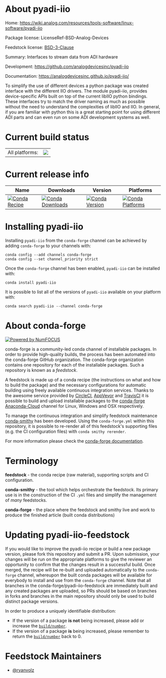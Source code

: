 About pyadi-iio
===============

Home: https://wiki.analog.com/resources/tools-software/linux-software/pyadi-iio

Package license: LicenseRef-BSD-Analog-Devices

Feedstock license: [BSD-3-Clause](https://github.com/conda-forge/pyadi-iio-feedstock/blob/master/LICENSE.txt)

Summary: Interfaces to stream data from ADI hardware

Development: https://github.com/analogdevicesinc/pyadi-iio

Documentation: https://analogdevicesinc.github.io/pyadi-iio/

To simplify the use of different devices a python package was created interface
with the different IIO drivers. The module pyadi-iio, provides device-specific
APIs built on top of the current libIIO python bindings. These interfaces try to
match the driver naming as much as possible without the need to understand the
complexities of libIIO and IIO. In general, if you are familiar with python this
is a great starting point for using different ADI parts and can even run on some
ADI development systems as well.


Current build status
====================


<table><tr><td>All platforms:</td>
    <td>
      <a href="https://dev.azure.com/conda-forge/feedstock-builds/_build/latest?definitionId=10197&branchName=master">
        <img src="https://dev.azure.com/conda-forge/feedstock-builds/_apis/build/status/pyadi-iio-feedstock?branchName=master">
      </a>
    </td>
  </tr>
</table>

Current release info
====================

| Name | Downloads | Version | Platforms |
| --- | --- | --- | --- |
| [![Conda Recipe](https://img.shields.io/badge/recipe-pyadi--iio-green.svg)](https://anaconda.org/conda-forge/pyadi-iio) | [![Conda Downloads](https://img.shields.io/conda/dn/conda-forge/pyadi-iio.svg)](https://anaconda.org/conda-forge/pyadi-iio) | [![Conda Version](https://img.shields.io/conda/vn/conda-forge/pyadi-iio.svg)](https://anaconda.org/conda-forge/pyadi-iio) | [![Conda Platforms](https://img.shields.io/conda/pn/conda-forge/pyadi-iio.svg)](https://anaconda.org/conda-forge/pyadi-iio) |

Installing pyadi-iio
====================

Installing `pyadi-iio` from the `conda-forge` channel can be achieved by adding `conda-forge` to your channels with:

```
conda config --add channels conda-forge
conda config --set channel_priority strict
```

Once the `conda-forge` channel has been enabled, `pyadi-iio` can be installed with:

```
conda install pyadi-iio
```

It is possible to list all of the versions of `pyadi-iio` available on your platform with:

```
conda search pyadi-iio --channel conda-forge
```


About conda-forge
=================

[![Powered by
NumFOCUS](https://img.shields.io/badge/powered%20by-NumFOCUS-orange.svg?style=flat&colorA=E1523D&colorB=007D8A)](https://numfocus.org)

conda-forge is a community-led conda channel of installable packages.
In order to provide high-quality builds, the process has been automated into the
conda-forge GitHub organization. The conda-forge organization contains one repository
for each of the installable packages. Such a repository is known as a *feedstock*.

A feedstock is made up of a conda recipe (the instructions on what and how to build
the package) and the necessary configurations for automatic building using freely
available continuous integration services. Thanks to the awesome service provided by
[CircleCI](https://circleci.com/), [AppVeyor](https://www.appveyor.com/)
and [TravisCI](https://travis-ci.com/) it is possible to build and upload installable
packages to the [conda-forge](https://anaconda.org/conda-forge)
[Anaconda-Cloud](https://anaconda.org/) channel for Linux, Windows and OSX respectively.

To manage the continuous integration and simplify feedstock maintenance
[conda-smithy](https://github.com/conda-forge/conda-smithy) has been developed.
Using the ``conda-forge.yml`` within this repository, it is possible to re-render all of
this feedstock's supporting files (e.g. the CI configuration files) with ``conda smithy rerender``.

For more information please check the [conda-forge documentation](https://conda-forge.org/docs/).

Terminology
===========

**feedstock** - the conda recipe (raw material), supporting scripts and CI configuration.

**conda-smithy** - the tool which helps orchestrate the feedstock.
                   Its primary use is in the construction of the CI ``.yml`` files
                   and simplify the management of *many* feedstocks.

**conda-forge** - the place where the feedstock and smithy live and work to
                  produce the finished article (built conda distributions)


Updating pyadi-iio-feedstock
============================

If you would like to improve the pyadi-iio recipe or build a new
package version, please fork this repository and submit a PR. Upon submission,
your changes will be run on the appropriate platforms to give the reviewer an
opportunity to confirm that the changes result in a successful build. Once
merged, the recipe will be re-built and uploaded automatically to the
`conda-forge` channel, whereupon the built conda packages will be available for
everybody to install and use from the `conda-forge` channel.
Note that all branches in the conda-forge/pyadi-iio-feedstock are
immediately built and any created packages are uploaded, so PRs should be based
on branches in forks and branches in the main repository should only be used to
build distinct package versions.

In order to produce a uniquely identifiable distribution:
 * If the version of a package **is not** being increased, please add or increase
   the [``build/number``](https://docs.conda.io/projects/conda-build/en/latest/resources/define-metadata.html#build-number-and-string).
 * If the version of a package **is** being increased, please remember to return
   the [``build/number``](https://docs.conda.io/projects/conda-build/en/latest/resources/define-metadata.html#build-number-and-string)
   back to 0.

Feedstock Maintainers
=====================

* [@ryanvolz](https://github.com/ryanvolz/)

